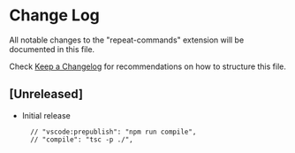 # Change Log

All notable changes to the "repeat-commands" extension will be documented in this file.

Check [Keep a Changelog](http://keepachangelog.com/) for recommendations on how to structure this file.

## [Unreleased]

- Initial release

		// "vscode:prepublish": "npm run compile",
		// "compile": "tsc -p ./",
